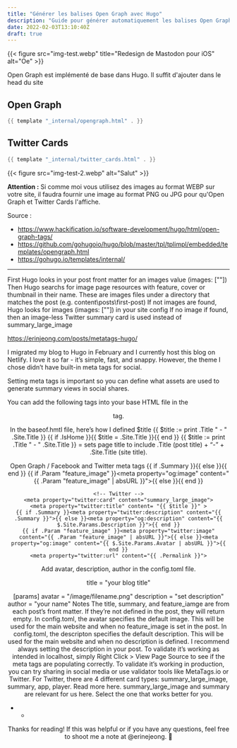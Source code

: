 ```yaml
---
title: "Générer les balises Open Graph avec Hugo"
description: "Guide pour générer automatiquement les balises Open Graph sur son site web ou son blog avec Hugo."
date: 2022-02-03T13:10:40Z
draft: true
---
```


{{< figure src="img-test.webp" title="Redesign de Mastodon pour iOS" alt="Oe" >}}

Open Graph est implémenté de base dans Hugo. Il suffit d'ajouter dans le head du site

## Open Graph 

```GO
{{ template "_internal/opengraph.html" . }}
```

## Twitter Cards

```GO
{{ template "_internal/twitter_cards.html" . }}
```

{{< figure src="img-test-2.webp" alt="Salut" >}}

**Attention :** Si comme moi vous utilisez des images au format WEBP sur votre site, il faudra fournir une image au format PNG ou JPG pour qu'Open Graph et Twitter Cards l'affiche.

Source :
- https://www.hackification.io/software-development/hugo/html/open-graph-tags/
- https://github.com/gohugoio/hugo/blob/master/tpl/tplimpl/embedded/templates/opengraph.html
- https://gohugo.io/templates/internal/

---


First Hugo looks in your post front matter for an images value (images: [""])
Then Hugo searchs for image page resources with feature, cover or thumbnail in their name. These are images files under a directory that matches the post (e.g. content\posts\first-post)
If not images are found, Hugo looks for images (images: [""]) in your site config
If no image if found, then an image-less Twitter summary card is used instead of summary_large_image


https://erinjeong.com/posts/metatags-hugo/


I migrated my blog to Hugo in February and I currently host this blog on Netlify. I love it so far - it’s simple, fast, and snappy. However, the theme I chose didn’t have built-in meta tags for social.

Setting meta tags is important so you can define what assets are used to generate summary views in social shares.

You can add the following tags into your base HTML file in the <header> tag.

In the baseof.hmtl file, here’s how I defined $title
    {{ $title := print .Title " - " .Site.Title }} 
    {{ if .IsHome }}{{ $title = .Site.Title }}{{ end }}
{{ $title := print .Title " - " .Site.Title }} = sets page title to include .Title (post title) + “-” + .Site.Title (site title).

Open Graph / Facebook and Twitter meta tags
    <!-- Open Graph / Facebook -->
    <meta property="og:title" content= "{{ $title }}" >
    {{ if .Summary }}<meta property="og:description" content="{{ .Summary }}">{{ else }}<meta property="og:description" content="{{ $.Site.Params.Description }}">{{ end }}
    {{ if .Param "feature_image" }}<meta property="og:image" content="{{ .Param "feature_image" | absURL }}">{{ else }}<meta property="og:image" content="{{ $.Site.Params.Avatar | absURL }}">{{ end }}
    <meta property="og:url" content="{{ .Permalink }}">

    <!-- Twitter -->
    <meta property="twitter:card" content="summary_large_image">
    <meta property="twitter:title" content= "{{ $title }}" >
    {{ if .Summary }}<meta property="twitter:description" content="{{ .Summary }}">{{ else }}<meta property="og:description" content="{{ $.Site.Params.Description }}">{{ end }}
    {{ if .Param "feature_image" }}<meta property="twitter:image" content="{{ .Param "feature_image" | absURL }}">{{ else }}<meta property="og:image" content="{{ $.Site.Params.Avatar | absURL }}">{{ end }}
    <meta property="twitter:url" content="{{ .Permalink }}">
Add avatar, description, author in the config.toml file.

title = "your blog title"

[params]
  avatar = "/image/filename.png"
  description = "set description"
  author = "your name"
Notes
The title, summary, and feature_iamge are from each post’s front matter. If they’re not defined in the post, they will return empty.
In config.toml, the avatar specifies the default image. This will be used for the main website and when no feature_image is set in the post.
In config.toml, the descripton specifies the default description. This will be used for the main website and when no description is defined. I recommend always setting the description in your post.
To validate it’s working as intended in localhost, simply Right Click > View Page Source to see if the meta tags are populating correctly.
To validate it’s working in production, you can try sharing in social media or use validator tools like MetaTags.io or Twitter.
For Twitter, there are 4 different card types: summary_large_image, summary, app, player. Read more here. summary_large_image and summary are relevant for us here. Select the one that works better for you.


- -
Thanks for reading! If this was helpful or if you have any questions, feel free to shoot me a note at @erinejeong. 👋